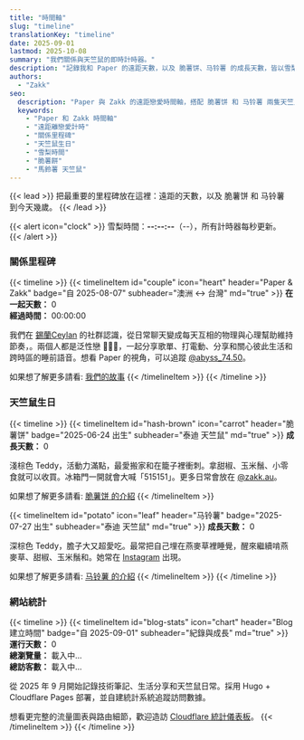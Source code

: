 ```yaml
---
title: "時間軸"
slug: "timeline"
translationKey: "timeline"
date: 2025-09-01
lastmod: 2025-10-08
summary: "我們關係與天竺鼠的即時計時器。"
description: "記錄我和 Paper 的遠距天數，以及 脆薯饼、马铃薯 的成長天數，皆以雪梨時間更新。"
authors:
  - "Zakk"
seo:
  description: "Paper 與 Zakk 的遠距戀愛時間軸，搭配 脆薯饼 和 马铃薯 兩隻天竺鼠的生日計數器，全都依雪梨時間即時更新。"
  keywords:
    - "Paper 和 Zakk 時間軸"
    - "遠距離戀愛計時"
    - "關係里程碑"
    - "天竺鼠生日"
    - "雪梨時間"
    - "脆薯餅"
    - "馬鈴薯 天竺鼠"
---
```


{{< lead >}}
把最重要的里程碑放在這裡：遠距的天數，以及 脆薯饼 和 马铃薯 到今天幾歲。
{{< /lead >}}

{{< alert icon="clock" >}}
雪梨時間：**<span data-sydney-now>--:--:--</span>**（<span data-sydney-zone>--</span>），所有計時器每秒更新。
{{< /alert >}}

### 關係里程碑
{{< timeline >}}
{{< timelineItem id="couple" icon="heart" header="Paper & Zakk" badge="自 2025-08-07" subheader="澳洲 ↔ 台灣" md="true" >}}
**在一起天數：** <span class="counter-days" data-counter-origin="2025-08-07T11:38:00+10:00" data-counter-format="days">0</span>  
**經過時間：** <span class="counter-time" data-counter-origin="2025-08-07T11:38:00+10:00" data-counter-format="time">00:00:00</span>

我們在 [錫蘭Ceylan](https://www.youtube.com/@xilanceylan) 的社群認識，從日常聊天變成每天互相的物理與心理幫助維持節奏，。兩個人都是泛性戀 🩷💛🩵，一起分享歌單、打電動、分享和關心彼此生活和跨時區的睡前語音。想看 Paper 的視角，可以追蹤 [@abyss_74.50](https://www.instagram.com/abyss_74.50/)。

如果想了解更多請看: [我們的故事](/zh-tw/about/#%E6%88%91%E5%92%8C-paper)
{{< /timelineItem >}}
{{< /timeline >}}

### 天竺鼠生日
{{< timeline >}}
{{< timelineItem id="hash-brown" icon="carrot" header="脆薯饼" badge="2025-06-24 出生" subheader="泰迪 天竺鼠" md="true" >}}
**成長天數：** <span class="counter-days" data-counter-origin="2025-06-24T00:00:00+10:00" data-counter-format="days">0</span>

淺棕色 Teddy，活動力滿點，最愛搬家和在籠子裡衝刺。拿甜椒、玉米鬚、小零食就可以收買。冰箱門一開就會大喊「515151」。更多日常會放在 [@zakk.au](https://www.instagram.com/zakk.au/)。

如果想了解更多請看: [脆薯饼 的介紹](/zh-tw/about/#hash-brown)
{{< /timelineItem >}}

{{< timelineItem id="potato" icon="leaf" header="马铃薯" badge="2025-07-27 出生" subheader="泰迪 天竺鼠" md="true" >}}
**成長天數：** <span class="counter-days" data-counter-origin="2025-07-27T00:00:00+10:00" data-counter-format="days">0</span>

深棕色 Teddy，膽子大又超愛吃。最常把自己埋在燕麥草裡睡覺，醒來繼續啃燕麥草、甜椒、玉米鬚和。她常在 [Instagram](https://www.instagram.com/zakk.au/) 出現。

如果想了解更多請看: [马铃薯 的介紹](/zh-tw/about/#potato)
{{< /timelineItem >}}
{{< /timeline >}}

### 網站統計
{{< timeline >}}
{{< timelineItem id="blog-stats" icon="chart" header="Blog 建立時間" badge="自 2025-09-01" subheader="紀錄與成長" md="true" >}}
**運行天數：** <span class="counter-days" data-counter-origin="2025-09-01T00:00:00+10:00" data-counter-format="days">0</span>  
**總瀏覽量：** <span id="site-pv" class="animate-pulse">載入中...</span>  
**總訪客數：** <span id="site-uv" class="animate-pulse">載入中...</span>

從 2025 年 9 月開始記錄技術筆記、生活分享和天竺鼠日常。採用 Hugo + Cloudflare Pages 部署，並自建統計系統追蹤訪問數據。

想看更完整的流量圖表與路由細節，歡迎造訪 [Cloudflare 統計儀表板](https://stats.zakk.au/)。
{{< /timelineItem >}}
{{< /timeline >}}


